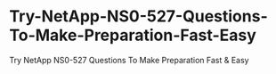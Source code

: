 # Try-NetApp-NS0-527-Questions-To-Make-Preparation-Fast-Easy
Try NetApp NS0-527 Questions To Make Preparation Fast &amp; Easy
